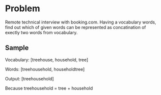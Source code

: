 Problem
=======

Remote technical interview with booking.com. Having a vocabulary words, find out which of given words
can be represented as concatination of exectly two words from vocabulary.

Sample
------

Vocabulary: [treehouse, household, tree]

Words: [treehousehold, householdtree]

Output: [treehousehold]

Because treehousehold = tree + household